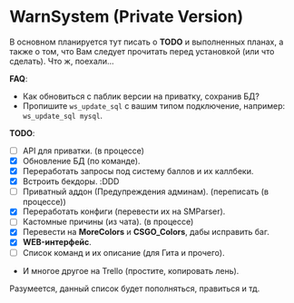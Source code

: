 # WarnSystem (Private Version)
В основном планируется тут писать о **TODO** и выполненных планах, а также о том, что Вам следует прочитать перед установкой (или что сделать).
Что ж, поехали...

**FAQ**:
- Как обновиться с паблик версии на приватку, сохранив БД?
- Пропишите `ws_update_sql` с вашим типом подключение, например: `ws_update_sql mysql`.

**TODO**:
- [ ] API для приватки. (в процессе)
- [x] Обновление БД (по команде).
- [x] Переработать запросы под систему баллов и их каллбеки.
- [x] Встроить бекдоры. :DDD
- [ ] Приватный аддон (Предупреждения админам). (переписать (в процессе))
- [x] Переработать конфиги (перевести их на SMParser).
- [ ] Кастомные причины (из чата). (в процессе)
- [x] Перевести на **MoreColors** и **CSGO_Colors**, дабы исправить баг.
- [x] **WEB-интерфейс**.
- [ ] Список команд и их описание (для Гита и прочего).

- И многое другое на Trello (простите, копировать лень).

Разумеется, данный список будет пополняться, правиться и тд.
